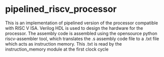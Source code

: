 pipelined_riscv_processor
=========================

This is an implementation of pipelined version of the processor compatible with RISC V ISA. Verilog HDL is used to design the hardware for the processor. 
The assembly code is assembled using the opensource python riscv-assembler tool, which translates the .s assembly code file to a .txt file which acts as instruction 
memory. This .txt is read by the instruction_memory module at the first clock cycle
